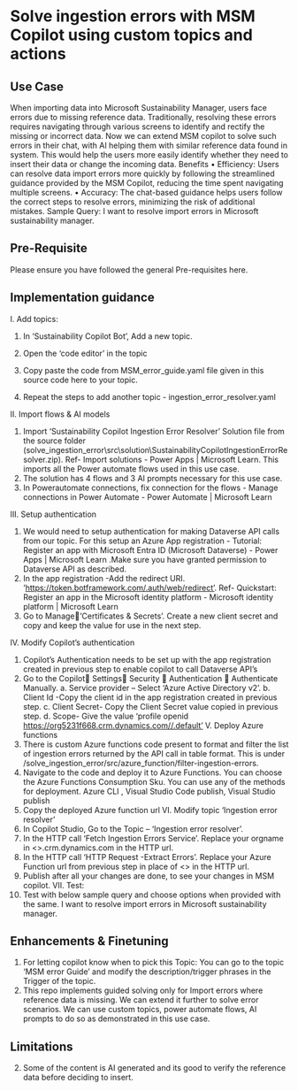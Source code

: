 # Solve ingestion errors with MSM Copilot using custom topics and actions
## Use Case
When importing data into Microsoft Sustainability Manager, users face errors due to missing reference data. Traditionally, resolving these errors requires navigating through various screens to identify and rectify the missing or incorrect data. Now we can extend MSM copilot to solve such errors in their chat, with AI helping them with similar reference data found in system. This would help the users more easily identify whether they need to insert their data or change the incoming data.
Benefits
•	Efficiency: Users can resolve data import errors more quickly by following the streamlined guidance provided by the MSM Copilot, reducing the time spent navigating multiple screens.
•	Accuracy: The chat-based guidance helps users follow the correct steps to resolve errors, minimizing the risk of additional mistakes.
Sample Query: I want to resolve import errors in Microsoft sustainability manager.

## Pre-Requisite
Please ensure you have followed the general Pre-requisites here.

## Implementation guidance
I.	Add topics:
1.	In ‘Sustainability Copilot Bot’, Add a new topic.
2.	Open the ‘code editor’ in the topic 
 
3.	Copy paste the code from MSM_error_guide.yaml file given in this source code here to your topic.
4.	Repeat the steps to add another topic - ingestion_error_resolver.yaml

II.	Import flows & AI models
1.	Import ‘Sustainability Copilot Ingestion Error Resolver’ Solution file from the source folder (solve_ingestion_error\src\solution\SustainabilityCopilotIngestionErrorResolver.zip). Ref- Import solutions - Power Apps | Microsoft Learn. This imports all the Power automate flows used in this use case.
2.	The solution has 4 flows and 3 AI prompts necessary for this use case.
3.	In Powerautomate connections, fix connection for the flows - Manage connections in Power Automate - Power Automate | Microsoft Learn

III.	Setup authentication
1.	We would need to setup authentication for making Dataverse API calls from our topic. For this setup an Azure App registration - Tutorial: Register an app with Microsoft Entra ID (Microsoft Dataverse) - Power Apps | Microsoft Learn .Make sure you have granted permission to Dataverse API as described.
2.	In the app registration -Add the redirect URI. ’https://token.botframework.com/.auth/web/redirect’.   Ref- Quickstart: Register an app in the Microsoft identity platform - Microsoft identity platform | Microsoft Learn
3.	Go to Manage’Certificates & Secrets’. Create a new client secret and copy and keep the value for use in the next step.

IV.	 Modify Copilot’s authentication
1.	Copilot’s Authentication needs to be set up with the app registration created in previous step to enable copilot to call Dataverse API’s
2.	Go to the Copilot Settings Security  Authentication  Authenticate Manually.
a.	Service provider – Select  ‘Azure Active Directory v2’.
b.	Client Id -Copy the client id in the app registration created in previous step.
c.	Client Secret- Copy the Client Secret value copied in previous step.
d.	Scope- Give the value ‘profile openid https://org5231f668.crm.dynamics.com//.default’
V.	 Deploy Azure functions
1.	There is custom Azure functions code present to format and filter the list of ingestion errors returned by the API call in table format. This is under /solve_ingestion_error/src/azure_function/filter-ingestion-errors.
2.	Navigate to the code and deploy it to Azure Functions. You can choose the Azure Functions Consumption Sku. You can use any of the methods for deployment. Azure CLI , Visual Studio Code publish, Visual Studio publish
3.	Copy the deployed Azure function url
VI.	Modify topic ‘Ingestion error resolver’
1.	In Copilot Studio, Go to the Topic – ‘Ingestion error resolver’.
2.	 In the HTTP call ‘Fetch Ingestion Errors Service’. Replace your orgname in <<orgname>>.crm.dynamics.com in the HTTP url.
3.	In the HTTP call ‘HTTP Request -Extract Errors’. Replace your Azure Function url from previous step in  place of <<FunctionUrl>> in the HTTP url.
4.	Publish after all your changes are done, to see your changes in MSM copilot.
VII.	Test:
2.	Test with below sample query and choose options when provided with the same.
I want to resolve import errors in Microsoft sustainability manager.

## Enhancements & Finetuning
1.	For letting copilot know when to pick this Topic:  You can go to the topic ‘MSM error Guide’ and modify the description/trigger phrases in the Trigger of the topic.
2.	This repo implements guided solving only for Import errors where reference data is missing. We can extend it further to solve error scenarios. We can use custom topics, power automate flows, AI prompts to do so as demonstrated in this use case.

## Limitations
2.	Some of the content is AI generated and its good to verify the reference data before deciding to insert.
